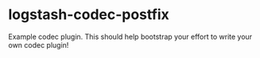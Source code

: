 # logstash-codec-postfix
Example codec plugin. This should help bootstrap your effort to write your own codec plugin!
